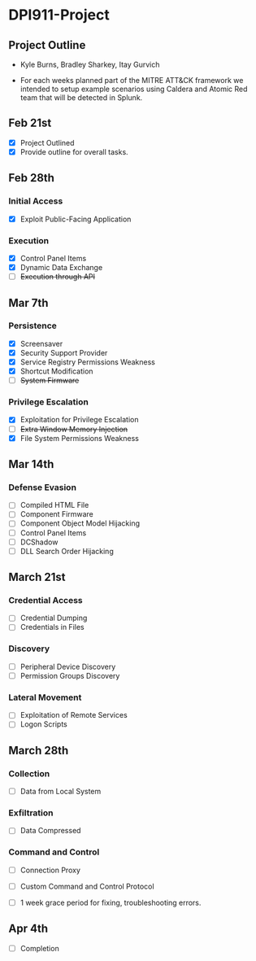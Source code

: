 # DPI911-Project
## Project Outline

- Kyle Burns, Bradley Sharkey, Itay Gurvich


- For each weeks planned part of the MITRE ATT&CK framework we intended  to setup example scenarios using Caldera and Atomic Red team that will be detected in Splunk.

## Feb 21st
- [x] Project Outlined
- [x] Provide outline for overall tasks.

## Feb 28th
### Initial Access
- [x] Exploit Public-Facing Application

### Execution
- [x] Control Panel Items
- [x] Dynamic Data Exchange
- [ ] ~~Execution through API~~

## Mar 7th
### Persistence
- [x] Screensaver
- [x] Security Support Provider
- [x] Service Registry Permissions Weakness
- [x] Shortcut Modification
- [ ] ~~System Firmware~~
### Privilege Escalation
- [x] Exploitation for Privilege Escalation
- [ ] ~~Extra Window Memory Injection~~
- [x] File System Permissions Weakness

## Mar 14th
### Defense Evasion
- [ ] Compiled HTML File
- [ ] Component Firmware
- [ ] Component Object Model Hijacking
- [ ] Control Panel Items
- [ ] DCShadow
- [ ] DLL Search Order Hijacking

## March 21st
### Credential Access
- [ ] Credential Dumping
- [ ] Credentials in Files
### Discovery
- [ ] Peripheral Device Discovery
- [ ] Permission Groups Discovery
### Lateral Movement
- [ ] Exploitation of Remote Services
- [ ] Logon Scripts

## March 28th
### Collection
- [ ] Data from Local System
### Exfiltration
- [ ] Data Compressed
### Command and Control
- [ ] Connection Proxy
- [ ] Custom Command and Control Protocol

- [ ] 1 week grace period for fixing, troubleshooting errors.

## Apr 4th 
- [ ] Completion


